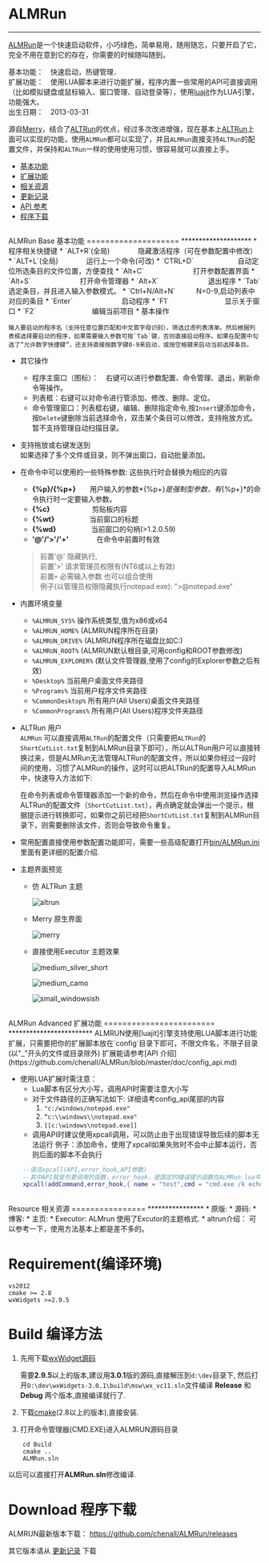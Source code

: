 ALMRun
=======
*******
   [ALMRun]是一个快速启动软件，小巧绿色，简单易用，随用随忘，只要开启了它，完全不用在意到它的存在，你需要的时候随叫随到。

   基本功能：　快速启动，热键管理．  
   扩展功能：　使用LUA脚本来进行功能扩展，程序内置一些常用的API可直接调用（比如模拟键盘或鼠标输入、窗口管理、自动登录等），使用[luajit]作为LUA引擎，功能强大。  
   出生日期：　2013-03-31  

   源自[Merry]，结合了[ALTRun]的优点，经过多次改进增强，现在基本上[ALTRun]上面可以实现的功能，使用`ALMRun`都可以实现了，并且`ALMRun`直接支持`ALTRun`的配置文件，并保持和`ALTRun`一样的使用使用习惯，很容易就可以直接上手。

* [基本功能](#ALMRUN_BASE)
* [扩展功能](#ALMRun_Advanced)
* [相关资源](#ALMRun_resource)
* [更新记录]
* [API 参考](https://github.com/chenall/ALMRun/blob/master/doc/config_api.md)
* [程序下载](https://github.com/chenall/ALMRun/archive/Build.zip)

<h2 id="ALMRUN_BASE"></h2>
ALMRun Base 基本功能
====================
********************
*	程序相关快捷键
    * `ALT+R`(全局)　　　　隐藏激活程序（可在参数配置中修改）
    * `ALT+L`(全局)　　　　运行上一个命令(可改)
    * `CTRL+D`　　 　　　　自动定位所选条目的文件位置，方便查找
    * `Alt+C`　　　　　　　打开参数配置界面
    * `Alt+S`　　　　　　　打开命令管理器
    * `Alt+X`　　　　　　　退出程序
    * `Tab`　　　　　　　　选定条目，并且进入输入参数模式。
    * `Ctrl+N/Alt+N`　　　N=0-9,启动列表中对应的条目
    * `Enter`　　　　　　　启动程序
    * `F1`　　　　　　　　显示关于窗口
    * `F2`　　　　　　　　编辑当前项目
*   基本操作

    输入要启动的程序名（支持任意位置匹配和中文首字母识别），筛选过虑列表清单。然后根据列表框选择要启动的程序，如果需要输入参数可按`Tab`键，否则直接启动程序。如果在配置中勾选了“允许数字快捷键“，还支持直接按数字键0-9来启动，或按空格键来启动当前选择条目。
*	其它操作
    * 程序主窗口（图标）：　右键可以进行参数配置、命令管理、退出，刷新命令等操作。
    * 列表框：右键可以对命令进行管添加、修改、删除、定位。
    * 命令管理窗口：列表框右键，编辑、删除指定命令,按`Insert`键添加命令，按`Delete`键删除当前选择命令，双击某个条目可以修改，支持拖放方式。暂不支持管理自动扫描目录。
*   支持拖放或右键发送到  
    如果选择了多个文件或目录，则不弹出窗口，自动批量添加。

*   在命令中可以使用的一些特殊参数: 这些执行时会替换为相应的内容
	* **{&#37;p}/{&#37;p+}**　　用户输入的参数*{&#37;p+}*是强制型参数，有*{&#37;p+}*的命令执行时一定要输入参数。
	* **{&#37;c}**　　　　　　剪贴板内容
	* **{&#37;wt}**　　　　　当前窗口的标题
	* **{&#37;wd}**　　　　　当前窗口的句柄(>1.2.0.59)
	* **'@'/'>'/'+'**　　　　在命令中前置时有效
	>前置'@' 隐藏执行,   
	前置'>' 请求管理员权限有(NT6或以上有效)  
	前置`+` 必需输入参数
    也可以组合使用  
    例子(以管理员权限隐藏执行notepad.exe): ">@notepad.exe“

*   内置环境变量
    * `%ALMRUN_SYS%`	操作系统类型,值为x86或x64
    * `%ALMRUN_HOME%`	(ALMRUN程序所在目录)
    * `%ALMRUN_DRIVE%` 	(ALMRUN程序所在磁盘比如C:)
    * `%ALMRUN_ROOT%`	(ALMRUN默认根目录,可用config和ROOT参数修改)
    * `%ALMRUN_EXPLORER%`	(默认文件管理器,使用了config的Explorer参数之后有效)
    * `%Desktop%`		当前用户桌面文件夹路径
    * `%Programs%`		当前用户程序文件夹路径
    * `%CommonDesktop%`	所有用户(All Users)桌面文件夹路径
    * `%CommonPrograms%` 	所有用户(All Users)程序文件夹路径

*   ALTRun 用户  
   `ALMRun` 可以直接调用`ALTRun`的配置文件（只需要把`ALTRun`的`ShortCutList.txt`复制到ALMRun目录下即可），所以ALTRun用户可以直接转换过来，但是ALMRun无法管理ALTRun的配置文件，所以如果你经过一段时间的使用，习惯了ALMRun的操作，这时可以把ALTRun的配置导入ALMRun中，快速导入方法如下:  
  
      在命令列表或命令管理器添加一个新的命令，然后在命令中使用浏览操作选择ALTRun的配置文件（`ShortCutList.txt`），再点确定就会弹出一个提示，根据提示进行转换即可，如果你之前已经把`ShortCutList.txt`复制到ALMRun目录下，则需要删除该文件，否则会导致命令重复。
  

*  常用配置直接使用参数配置功能即可，需要一些高级配置打开[bin/ALMRun.ini](https://github.com/chenall/ALMRun/blob/master/bin/ALMRun.ini)里面有更详细的配置介绍.


*  主题界面预览
   * 仿 ALTRun 主题

      ![altrun](https://raw.githubusercontent.com/chenall/ALMRun/master/bin/skin/altrun_demo.png)

   * Merry 原生界面

     ![merry](https://raw.githubusercontent.com/chenall/ALMRun/master/bin/skin/merry_demo.png)

   * 直接使用Executor 主题效果

     ![medium_silver_short](https://raw.githubusercontent.com/chenall/ALMRun/master/bin/skin/medium_silver_short_demo.png)

     ![medium_camo](https://raw.githubusercontent.com/chenall/ALMRun/master/bin/skin/medium_camo_demo.png)

     ![small_windowsish](https://raw.githubusercontent.com/chenall/ALMRun/master/bin/skin/small_windowsish_demo.png)

<h2 id="ALMRun_Advanced"></h2>
ALMRun Advanced 扩展功能
========================
************************
  ALMRUN使用[luajit]引擎支持使用LUA脚本进行功能扩展，只需要把你的扩展脚本放在`config`目录下即可，不限文件名，不限子目录(以"_"开头的文件或目录除外)
  扩展能请参考[API 介绍](https://github.com/chenall/ALMRun/blob/master/doc/config_api.md)

  * 使用LUA扩展时需注意：
    * Lua脚本有区分大小写，调用API时需要注意大小写
    * 对于文件路径的正确写法如下: 详细请考config_api尾部的内容
      1. `"c:/windows/notepad.exe"`
      2. `“c:\\windows\\notepad.exe"`
      3. `[[c:\windows\notepad.exe]]`
    * 调用API时建议使用xpcall调用，可以防止由于出现错误导致后续的脚本无法运行 
      例子：添加命令，使用了xpcall如果失败时不会中止脚本运行，否则后面的脚本不会执行

```lua
	--语法xpcall(API,error_hook,API参数)
	--其中API就是你要调用的函数，error_hook，是固定的错误提示函数在ALMRun.lua中
	xpcall(addCommand,error_hook,{ name = "test",cmd = "cmd.exe /k echo test" })
```
   
<h2 id="ALMRun_resource"></h2>
Resource 相关资源
================
****************
* 原版: <http://code.google.com/p/name5566-merry/>  
* 源码: <https://github.com/chenall/ALMRun>  
* 博客: <http://chenall.net/post/alrun-merry/>  
* 主页: <http://almrun.chenall.net>  
* Executor: <http://executor.dk/> ALMrun 使用了Excutor的主题格式.
* altrun介绍：<http://xbeta.info/altrun.htm> 可以参考一下，使用方法基本上都是差不多的。

[Merry]:http://code.google.com/p/name5566-merry/
[ALTRUN]:https://code.google.com/p/altrun/
[ALMRUN]:http://almrun.chenall.net/
[luajit]:http://luajit.org/
[更新记录]:update_log.html
Requirement(编译环境)
======================
	vs2012
	cmake >= 2.8
	wxWidgets >=2.9.5

Build 编译方法
===================
1.  先用下载[wxWidget源码](https://www.wxwidgets.org/downloads/)

    需要**2.9.5**以上的版本,建议用**3.0.1**版的源码,直接解压到`d:\dev`目录下,
    然后打开`D:\dev\wxWidgets-3.0.1\build\msw\wx_vc11.sln`文件编译 **Release** 和 **Debug** 两个版本,直接编译就行了.

2. 下载[cmake](http://www.cmake.org/cmake/resources/software.html)(2.8以上的版本),直接安装.

3. 打开命令管理器(CMD.EXE)进入ALMRUN源码目录
```
	cd Build
	cmake ..
	ALMRun.sln
```

以后可以直接打开**ALMRun.sln**修改编译.

Download 程序下载
===================

ALMRUN最新版本下载： <https://github.com/chenall/ALMRun/releases>

其它版本请从 [更新记录] 下载
